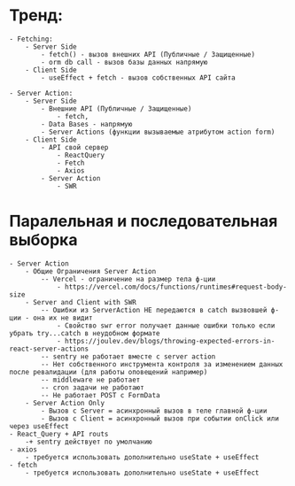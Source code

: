 # Тренд:
	- Fetching:
		- Server Side
			- fetch() - вызов внешних API (Публичные / Защищенные)
			- orm db call - вызов базы данных напрямую
		- Client Side
			- useEffect + fetch - вызов собственных API сайта

	- Server Action:
		- Server Side
			- Внешние API (Публичные / Защищенные)
				- fetch, 
			- Data Bases - напрямую
			- Server Actions (функции вызываемые атрибутом action form)
		- Client Side
			- API свой сервер
				- ReactQuery
				- Fetch
				- Axios
			- Server Action
				- SWR

# Паралельная и последовательная выборка

	- Server Action
		- Общие Ограничения Server Action
			-- Vercel - ограничение на размер тела ф-ции 
				- https://vercel.com/docs/functions/runtimes#request-body-size
		- Server and Client with SWR
			-- Ошибки из ServerAction НЕ передаются в catch вызвовшей ф-ции - она их не видит
				- Свойство swr error получает данные ошибки только если убрать try...catch в неудобном формате
				- https://joulev.dev/blogs/throwing-expected-errors-in-react-server-actions
			-- sentry не работает вместе с server action
			-- Нет собственного инструмента контроля за изменением данных после ревалидации (для работы оповещений например)
			-- middleware не работает
			-- cron задачи не работают
			-- Не работает POST c FormData
		- Server Action Only
			- Вызов с Server = асинхронный вызов в теле главной ф-ции
			- Вызов с Client = асинхронный вызов при событии onClick или через useEffect
	- React_Query + API routs
        -+ sentry действует по умолчанию
    - axios
        - требуется использовать дополнительно useState + useEffect
    - fetch
        - требуется использовать дополнительно useState + useEffect
